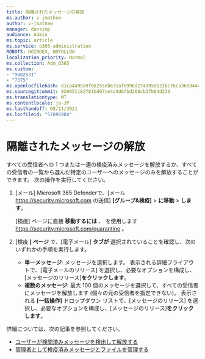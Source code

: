 ```yaml
---
title: 隔離されたメッセージの解放
ms.author: v-jmathew
author: v-jmathew
manager: dansimp
audience: Admin
ms.topic: article
ms.service: o365-administration
ROBOTS: NOINDEX, NOFOLLOW
localization_priority: Normal
ms.collection: Adm_O365
ms.custom:
- "9002531"
- "7375"
ms.openlocfilehash: d1ca4a95a9f08255eb631af0996d274395d122bc76ca369944cc029f7f4314f5
ms.sourcegitcommit: 920051182781bd97ce4d4d6fbd268cb37b84d239
ms.translationtype: MT
ms.contentlocale: ja-JP
ms.lasthandoff: 08/11/2021
ms.locfileid: "57895984"
---
```

# <a name="release-quarantined-messages"></a>隔離されたメッセージの解放

すべての受信者への 1 つまたは一連の検疫済みメッセージを解放するか、すべての受信者の一覧から選んだ特定のユーザーへのメッセージのみを解放することができます。 次の操作を実行してください。

1. [メール] Microsoft 365 Defenderで、[メール <https://security.microsoft.com> の送信] **[グループ&検疫]** \> **に移動** \> **します**。

   [検疫] ページに直接 **移動するには** 、 を使用します <https://security.microsoft.com/quarantine> 。

2. [検疫 **] ページ** で、[電子メール] **タブが** 選択されていることを確認し、次のいずれかの手順を実行します。
   - **単一メッセージ**: メッセージを選択します。 表示される詳細フライアウトで、[電子メールのリリース] を選択し、必要なオプションを構成し、[メッセージのリリース]**をクリックします**。
   - **複数のメッセージ**: 最大 100 個のメッセージを選択して、すべての受信者にメッセージを解放します (個々の元の受信者を指定できない)。 表示される **[一括操作]** ドロップダウン リストで、[メッセージのリリース] を選択し、必要なオプションを構成し、[メッセージのリリース]**をクリックします**。

詳細については、次の記事を参照してください。

- [ユーザーが検閲済みメッセージを検出して解放する](https://docs.microsoft.com/microsoft-365/security/office-365-security/find-and-release-quarantined-messages-as-a-user)
- [管理者として検疫済みメッセージとファイルを管理する](https://docs.microsoft.com/microsoft-365/security/office-365-security/manage-quarantined-messages-and-files)
